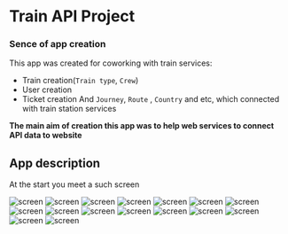 # Train API Project

### Sence of app creation
This app was created for coworking with train services:
 - Train creation(`Train type`, `Crew`)
 - User creation
 - Ticket creation
And `Journey`, `Route` , `Country` and etc, which connected with train station services

**The main aim of creation this app was to help web services to connect API data to website**

## App description
At the start you meet a such screen

![screen](screens/links.png)
![screen](screens/main_page.png)
![screen](screens/user_reg.png)
![screen](screens/token_obtain.png)
![screen](screens/token_refresh.png)
![screen](screens/country_list.png)
![screen](screens/crew_list.png)
![screen](screens/journey_list.png)
![screen](screens/main_page.png)
![screen](screens/order.png)
![screen](screens/route_list.png)
![screen](screens/station_list.png)
![screen](screens/ticket_list.png)
![screen](screens/train_list.png)
![screen](screens/train_type.png)
![screen](screens/many_req.png)